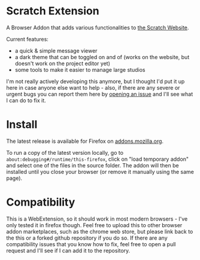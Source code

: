 # Scratch Extension
A Browser Addon that adds various functionalities to [the Scratch Website](https://scratch.mit.edu).

Current features:
 - a quick & simple message viewer
 - a dark theme that can be toggled on and of (works on the website, but doesn't work on the project editor yet)
 - some tools to make it easier to manage large studios
 
 I'm not really actively developing this anymore, but I thought I'd put it up here in case anyone else want to help - also, if there are any severe or urgent bugs you can report them here by [opening an issue](https://github.com/peabrainiac/scratch-extension/issues) and I'll see what I can do to fix it.
 
 # Install
 
 The latest release is available for Firefox on [addons.mozilla.org](https://addons.mozilla.org/en-US/firefox/addon/scratch-extension/).
 
 To run a copy of the latest version locally, go to `about:debugging#/runtime/this-firefox`, click on "load temporary addon" and select one of the files in the source folder. The addon will then be installed until you close your browser (or remove it manually using the same page).
 
# Compatibility

This is a WebExtension, so it should work in most modern browsers - I've only tested it in firefox though. Feel free to upload this to other browser addon marketplaces, such as the chrome web store, but please link back to the this or a forked github repository if you do so. If there are any compatibility issues that you know how to fix, feel free to open a pull request and I'll see if I can add it to the repository.
